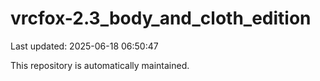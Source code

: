# vrcfox-2.3_body_and_cloth_edition

Last updated: 2025-06-18 06:50:47

This repository is automatically maintained.
